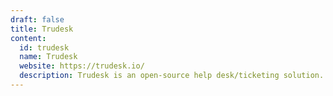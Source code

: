 ```yaml
---
draft: false
title: Trudesk
content:
  id: trudesk
  name: Trudesk
  website: https://trudesk.io/
  description: Trudesk is an open-source help desk/ticketing solution.
---
```

